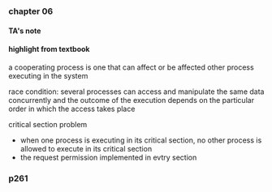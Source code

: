### chapter 06

#### TA's note

#### highlight from textbook

a cooperating process is one that can affect or be affected other process executing in the system

race condition: several processes can access and manipulate the same data concurrently and the outcome of the execution depends on the particular order in which the access takes place

critical section problem
- when one process is executing in its critical section, no other process is allowed to execute in its critical section
- the request permission implemented in evtry section

### p261
